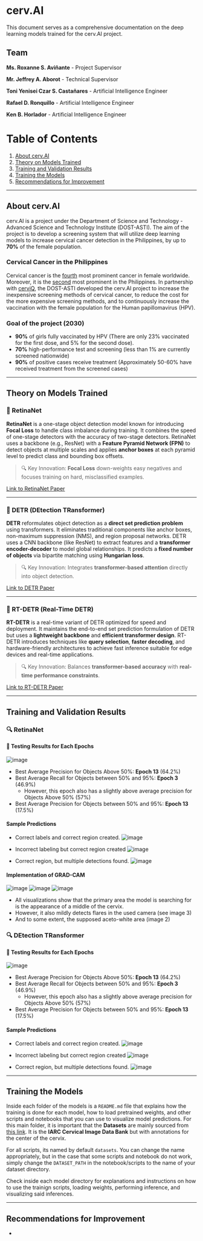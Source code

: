 # cerv.AI

This document serves as a comprehensive documentation on the deep learning models trained for the cerv.AI project.


## Team
**Ms. Roxanne S. Aviñante** - Project Supervisor 

**Mr. Jeffrey A. Aborot** - Technical Supervisor


**Toni Yenisei Czar S. Castañares** - Artificial Intelligence Engineer

**Rafael D. Ronquillo** - Artificial Intelligence Engineer

**Ken B. Horlador** - Artificial Intelligence Engineer

# Table of Contents

1. [About cerv.AI](#about-cervai)
2. [Theory on Models Trained](#theory-on-models-trained)
3. [Training and Validation Results](#training-and-validation-results)
4. [Training the Models](#training-the-models)
5. [Recommendations for Improvement](#recommendations-for-improvement)

---

## About cerv.AI

cerv.AI is a project under the Department of Science and Technology - Advanced Science and Technology Institute (DOST-ASTI). The aim of the project is to develop a screening system that will utilize deep learning models to increase cervical cancer detection in the Philippines, by up to **70%** of the female population.

### Cervical Cancer in the Philippines
Cervical cancer is the [fourth](https://www.who.int/news-room/fact-sheets/detail/cervical-cancer) most prominent cancer in female worldwide. Moreover, it is the [second](https://www.philhealth.gov.ph/news/2023/cervical_coverage.pdf) most prominent in the Philippines. In partnership with [cerviQ](https://endcervicalcancerph.com/), the DOST-ASTI developed the cerv.AI project to increase the inexpensive screening methods of cervical cancer, to reduce the cost for the more expensive screening methods, and to continuously increase the vaccination with the female population for the Human papillomavirus (HPV). 

### Goal of the project (2030)
- **90%** of girls fully vaccinated by HPV (There are only 23% vaccinated for the first dose, and 5% for the second dose).
- **70%** high-performance test and screening (less than 1% are currently screened nationwide)
- **90%** of positive cases receive treatment (Approximately 50-60% have received treatment from the screened cases)

---

## Theory on Models Trained

### 📌 RetinaNet

**RetinaNet** is a one-stage object detection model known for introducing **Focal Loss** to handle class imbalance during training. It combines the speed of one-stage detectors with the accuracy of two-stage detectors. RetinaNet uses a backbone (e.g., ResNet) with a **Feature Pyramid Network (FPN)** to detect objects at multiple scales and applies **anchor boxes** at each pyramid level to predict class and bounding box offsets.

> 🔍 Key Innovation: **Focal Loss** down-weights easy negatives and focuses training on hard, misclassified examples.

[Link to RetinaNet Paper](https://arxiv.org/abs/1708.02002)

---

### 📌 DETR (DEtection TRansformer)

**DETR** reformulates object detection as a **direct set prediction problem** using transformers. It eliminates traditional components like anchor boxes, non-maximum suppression (NMS), and region proposal networks. DETR uses a CNN backbone (like ResNet) to extract features and a **transformer encoder-decoder** to model global relationships. It predicts a **fixed number of objects** via bipartite matching using **Hungarian loss**.

> 🔍 Key Innovation: Integrates **transformer-based attention** directly into object detection.

[Link to DETR Paper](https://arxiv.org/abs/2005.12872)

---

### 📌 RT-DETR (Real-Time DETR)

**RT-DETR** is a real-time variant of DETR optimized for speed and deployment. It maintains the end-to-end set prediction formulation of DETR but uses a **lightweight backbone** and **efficient transformer design**. RT-DETR introduces techniques like **query selection**, **faster decoding**, and hardware-friendly architectures to achieve fast inference suitable for edge devices and real-time applications.

> 🔍 Key Innovation: Balances **transformer-based accuracy** with **real-time performance constraints**.

[Link to RT-DETR Paper]([INSERT_LINK_HERE](https://docs.ultralytics.com/models/rtdetr/))

---

## Training and Validation Results

### 🔍 RetinaNet

#### 🧪 Testing Results for Each Epochs
![image](https://github.com/user-attachments/assets/444deeb9-3b11-4bef-a0f9-b07ef35f208e)

- Best Average Precision for Objects Above 50%: **Epoch 13** (64.2%)
- Best Average Recall for Objects between 50% and 95%: **Epoch 3** (46.9%)
  - However, this epoch also has a slightly above average precision for Objects Above 50% (57%)
- Best Average Precision for Objects between 50% and 95%: **Epoch 13** (17.5%)

#### Sample Predictions
- Correct labels and correct region created.
![image](https://github.com/user-attachments/assets/eb2d5800-285b-4fdd-a33b-7b79a0f241d2)

- Incorrect labeling but correct region created
![image](https://github.com/user-attachments/assets/1239d4e5-eb6c-4bfb-b8e5-e6fca4ad0a75)

- Correct region, but multiple detections found.
![image](https://github.com/user-attachments/assets/85b7a0ed-87d0-4e89-a6a4-88e6de406f16)

#### Implementation of GRAD-CAM
![image](https://github.com/user-attachments/assets/cc1e982c-bf48-4dd7-8812-9a677a60b010)
![image](https://github.com/user-attachments/assets/63be0247-df52-4b4f-b52f-60f17c8781a9)
![image](https://github.com/user-attachments/assets/23f06ea5-4ad7-4e02-8f8d-512f3c3a9e30)

- All visualizations show that the primary area the model is searching for is the appearance of a middle of the cervix.
- However, it also mildly detects flares in the used camera (see image 3)
- And to some extent, the supposed aceto-white area (image 2)

### 🔍 DEtection TRansformer

#### 🧪 Testing Results for Each Epochs
![image](https://github.com/user-attachments/assets/444deeb9-3b11-4bef-a0f9-b07ef35f208e)

- Best Average Precision for Objects Above 50%: **Epoch 13** (64.2%)
- Best Average Recall for Objects between 50% and 95%: **Epoch 3** (46.9%)
  - However, this epoch also has a slightly above average precision for Objects Above 50% (57%)
- Best Average Precision for Objects between 50% and 95%: **Epoch 13** (17.5%)

#### Sample Predictions
- Correct labels and correct region created.
![image](https://github.com/user-attachments/assets/eb2d5800-285b-4fdd-a33b-7b79a0f241d2)

- Incorrect labeling but correct region created
![image](https://github.com/user-attachments/assets/1239d4e5-eb6c-4bfb-b8e5-e6fca4ad0a75)

- Correct region, but multiple detections found.
![image](https://github.com/user-attachments/assets/85b7a0ed-87d0-4e89-a6a4-88e6de406f16)

---

## Training the Models

Inside each folder of the models is a `README.md` file that explains how the training is done for each model, how to load pretrained weights, and other scripts and notebooks that you can use to visualize model predictions. For this main folder, it is important that the **Datasets** are mainly sourced from [this link](universe.roboflow.com/madhura/merged-acetic-acid/dataset/3). It is the **IARC Cervical Image Data Bank** but with annotations for the center of the cervix.

For all scripts, its named by default `datasets`. You can change the name appropriately, but in the case that some scripts and notebook do not work, simply change the `DATASET_PATH` in the notebook/scripts to the name of your dataset directory.

Check inside each model directory for explanations and instructions on how to use the trainign scripts, loading weights, performing inference, and visualizing said inferences.

---

## Recommendations for Improvement

- 
